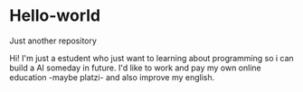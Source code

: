 # Hello-world
Just another repository

Hi!
I'm just a estudent who just want to learning about programming so i can build a AI someday in future.
I'd like to work and pay my own online education -maybe platzi- and also improve my english.

